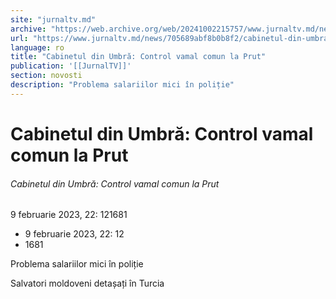```yaml
---
site: "jurnaltv.md"
archive: "https://web.archive.org/web/20241002215757/www.jurnaltv.md/news/705689abf8b0b8f2/cabinetul-din-umbra-control-vamal-comun-la-prut.html"
url: "https://www.jurnaltv.md/news/705689abf8b0b8f2/cabinetul-din-umbra-control-vamal-comun-la-prut.html"
language: ro
title: "Cabinetul din Umbră: Control vamal comun la Prut"
publication: '[[JurnalTV]]'
section: novosti
description: "Problema salariilor mici în poliție"
---
```


# Cabinetul din Umbră: Control vamal comun la Prut

###### Cabinetul din Umbră: Control vamal comun la Prut

9 februarie 2023, 22: 121681

- 9 februarie 2023, 22: 12
- 1681

Problema salariilor mici în poliție

Salvatori moldoveni detașați în Turcia